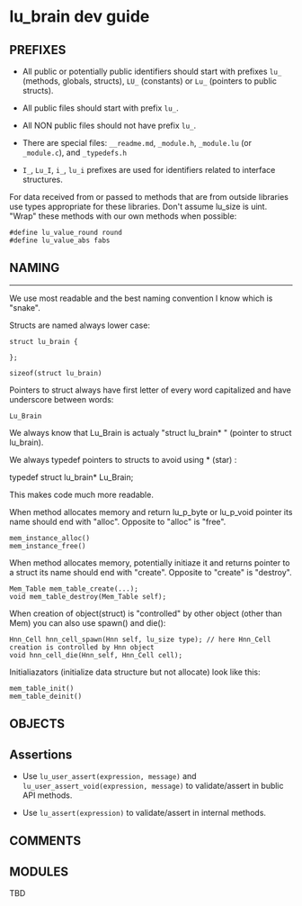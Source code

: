 # lu_brain dev guide


## PREFIXES

- All public or potentially public identifiers should start with prefixes `lu_` (methods, globals, structs), 
`LU_` (constants) or `Lu_` (pointers to public structs).

- All public files should start with prefix `lu_`.

- All NON public files should not have prefix `lu_`.

- There are special files: `__readme.md`, `_module.h`, `_module.lu` (or `_module.c`), and `_typedefs.h`

- `I_`, `Lu_I`, `i_`, `lu_i` prefixes are used for identifiers related to interface structures.

For data received from or passed to methods that are from outside libraries use types appropriate for 
these libraries. Don't assume lu_size is uint. "Wrap" these methods with our own methods when possible:

	#define lu_value_round round 
	#define lu_value_abs fabs

## NAMING 
---

We use most readable and the best naming convention I know which is "snake". 

Structs are named always lower case:

	struct lu_brain {

	};

	sizeof(struct lu_brain)

Pointers to struct always have first letter of every word capitalized and have underscore between words:
	
	Lu_Brain

We always know that Lu_Brain is actualy "struct lu_brain* " (pointer to struct lu_brain).

We always typedef pointers to structs to avoid using * (star) :

typedef struct lu_brain* Lu_Brain;

This makes code much more readable.

When method allocates memory and return lu_p_byte or lu_p_void pointer its name should end with "alloc". Opposite
to "alloc" is "free". 

	mem_instance_alloc()
	mem_instance_free()

When method allocates memory, potentially initiaze it and returns pointer to a struct its name should end with "create". 
Opposite to "create" is "destroy".

	Mem_Table mem_table_create(...);
	void mem_table_destroy(Mem_Table self);

When creation of object(struct) is "controlled" by other object (other than Mem) you can also use spawn() and die():

	Hnn_Cell hnn_cell_spawn(Hnn self, lu_size type); // here Hnn_Cell creation is controlled by Hnn object
	void hnn_cell_die(Hnn_self, Hnn_Cell cell);

Initialiazators (initialize data structure but not allocate) look like this:

	mem_table_init()
	mem_table_deinit()

## OBJECTS



## Assertions

- Use `lu_user_assert(expression, message)` and `lu_user_assert_void(expression, message)` to validate/assert in bublic API methods.

- Use `lu_assert(expression)` to validate/assert in internal methods.


## COMMENTS



## MODULES

TBD